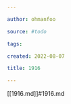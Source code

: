 ```yaml
---

author: ohmanfoo

source: #todo

tags: 

created: 2022-08-07

title: 1916

---
```

[[1916.md]]#1916.md